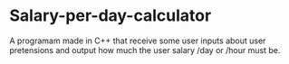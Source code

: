 # Salary-per-day-calculator
A programam made in C++ that receive some user inputs about user pretensions and output how much the user salary /day or /hour must be.
